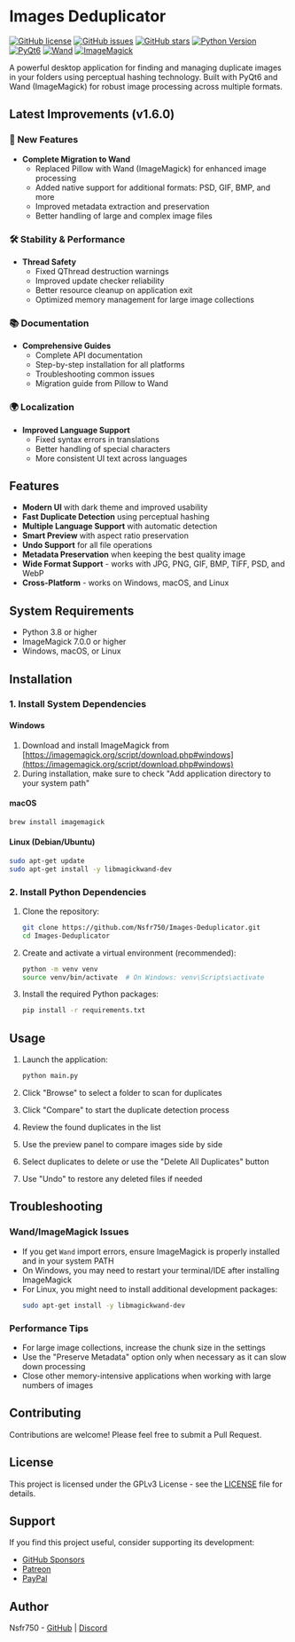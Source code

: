 # Images Deduplicator

[![GitHub license](https://img.shields.io/github/license/Nsfr750/Images-Deduplicator)](https://github.com/Nsfr750/Images-Deduplicator/blob/master/LICENSE)
[![GitHub issues](https://img.shields.io/github/issues/Nsfr750/Images-Deduplicator)](https://github.com/Nsfr750/Images-Deduplicator/issues)
[![GitHub stars](https://img.shields.io/github/stars/Nsfr750/Images-Deduplicator)](https://github.com/Nsfr750/Images-Deduplicator/stargazers)
[![Python Version](https://img.shields.io/badge/python-3.8%2B-blue)](https://www.python.org/)
[![PyQt6](https://img.shields.io/badge/PyQt6-6.4.0+-blue)](https://www.riverbankcomputing.com/software/pyqt/)
[![Wand](https://img.shields.io/badge/Wand-0.6.11%2B-blue)](https://docs.wand-py.org/)
[![ImageMagick](https://img.shields.io/badge/ImageMagick-7.0.0+-blue)](https://imagemagick.org/)

A powerful desktop application for finding and managing duplicate images in your folders using perceptual hashing technology. Built with PyQt6 and Wand (ImageMagick) for robust image processing across multiple formats.

## Latest Improvements (v1.6.0)

### 🚀 New Features
- **Complete Migration to Wand**
  - Replaced Pillow with Wand (ImageMagick) for enhanced image processing
  - Added native support for additional formats: PSD, GIF, BMP, and more
  - Improved metadata extraction and preservation
  - Better handling of large and complex image files

### 🛠️ Stability & Performance
- **Thread Safety**
  - Fixed QThread destruction warnings
  - Improved update checker reliability
  - Better resource cleanup on application exit
  - Optimized memory management for large image collections

### 📚 Documentation
- **Comprehensive Guides**
  - Complete API documentation
  - Step-by-step installation for all platforms
  - Troubleshooting common issues
  - Migration guide from Pillow to Wand

### 🌍 Localization
- **Improved Language Support**
  - Fixed syntax errors in translations
  - Better handling of special characters
  - More consistent UI text across languages

## Features

- **Modern UI** with dark theme and improved usability
- **Fast Duplicate Detection** using perceptual hashing
- **Multiple Language Support** with automatic detection
- **Smart Preview** with aspect ratio preservation
- **Undo Support** for all file operations
- **Metadata Preservation** when keeping the best quality image
- **Wide Format Support** - works with JPG, PNG, GIF, BMP, TIFF, PSD, and WebP
- **Cross-Platform** - works on Windows, macOS, and Linux

## System Requirements

- Python 3.8 or higher
- ImageMagick 7.0.0 or higher
- Windows, macOS, or Linux

## Installation

### 1. Install System Dependencies

#### Windows
1. Download and install ImageMagick from [https://imagemagick.org/script/download.php#windows](https://imagemagick.org/script/download.php#windows)
2. During installation, make sure to check "Add application directory to your system path"

#### macOS
```bash
brew install imagemagick
```

#### Linux (Debian/Ubuntu)
```bash
sudo apt-get update
sudo apt-get install -y libmagickwand-dev
```

### 2. Install Python Dependencies

1. Clone the repository:
   ```bash
   git clone https://github.com/Nsfr750/Images-Deduplicator.git
   cd Images-Deduplicator
   ```

2. Create and activate a virtual environment (recommended):
   ```bash
   python -m venv venv
   source venv/bin/activate  # On Windows: venv\Scripts\activate
   ```

3. Install the required Python packages:
   ```bash
   pip install -r requirements.txt
   ```

## Usage

1. Launch the application:
   ```bash
   python main.py
   ```

2. Click "Browse" to select a folder to scan for duplicates
3. Click "Compare" to start the duplicate detection process
4. Review the found duplicates in the list
5. Use the preview panel to compare images side by side
6. Select duplicates to delete or use the "Delete All Duplicates" button
7. Use "Undo" to restore any deleted files if needed

## Troubleshooting

### Wand/ImageMagick Issues
- If you get `Wand` import errors, ensure ImageMagick is properly installed and in your system PATH
- On Windows, you may need to restart your terminal/IDE after installing ImageMagick
- For Linux, you might need to install additional development packages:
  ```bash
  sudo apt-get install -y libmagickwand-dev
  ```

### Performance Tips
- For large image collections, increase the chunk size in the settings
- Use the "Preserve Metadata" option only when necessary as it can slow down processing
- Close other memory-intensive applications when working with large numbers of images

## Contributing

Contributions are welcome! Please feel free to submit a Pull Request.

## License

This project is licensed under the GPLv3 License - see the [LICENSE](LICENSE) file for details.

## Support

If you find this project useful, consider supporting its development:
- [GitHub Sponsors](https://github.com/sponsors/Nsfr750)
- [Patreon](https://www.patreon.com/Nsfr750)
- [PayPal](https://paypal.me/3dmega)

## Author

Nsfr750 - [GitHub](https://github.com/Nsfr750) | [Discord](https://discord.gg/BvvkUEP9)
